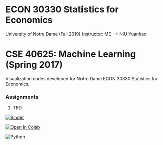 # ECON 30330 Statistics for Economics
University of Notre Dame (Fall 2019)
Instructor: ME --> NIU Yuanhao  

# CSE 40625: Machine Learning (Spring 2017)

Visualization codes developed for Notre Dame ECON 30330 Statistics for Economics.

### Assignments
1. TBD

[![Binder](https://mybinder.org/badge_logo.svg)](https://mybinder.org/v2/gh/yniu87/teach_stat/master)

[![Open In Colab](https://colab.research.google.com/assets/colab-badge.svg)](https://colab.research.google.com/github/yniu87/teach_stat/blob/master)

![Python](https://user-images.githubusercontent.com/4949778/50740273-10ad1280-1212-11e9-8b84-0a82f5d02c2f.png)
